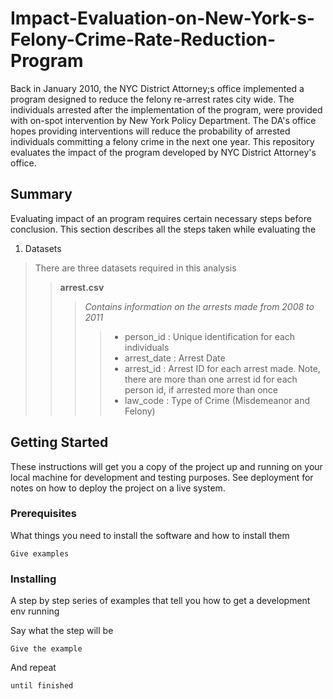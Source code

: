 # Impact-Evaluation-on-New-York-s-Felony-Crime-Rate-Reduction-Program
Back in January 2010, the NYC District Attorney;s office implemented a program designed to reduce the felony re-arrest rates city wide. The individuals arrested after the implementation of the program, were provided with on-spot intervention by New York Policy Department. The DA's office hopes providing interventions will reduce the probability of arrested individuals committing a felony crime in the next one year. This repository evaluates the impact of the program developed by NYC District Attorney's office.

## **Summary**

Evaluating impact of an program requires certain necessary steps before conclusion. This section describes all the steps taken while evaluating the

1. Datasets
> There are three datasets required in this analysis
>> **arrest.csv**
>>> *Contains information on the arrests made from 2008 to 2011*
>>>> - person_id : Unique identification for each individuals
>>>> - arrest_date : Arrest Date
>>>> - arrest_id : Arrest ID for each arrest made. Note, there are more than one arrest id for each person   id, if arrested more than once
>>>> - law_code : Type of Crime (Misdemeanor and Felony)


## Getting Started

These instructions will get you a copy of the project up and running on your local machine for development and testing purposes. See deployment for notes on how to deploy the project on a live system.

### Prerequisites

What things you need to install the software and how to install them

```
Give examples
```

### Installing

A step by step series of examples that tell you how to get a development env running

Say what the step will be

```
Give the example
```

And repeat

```
until finished
```
